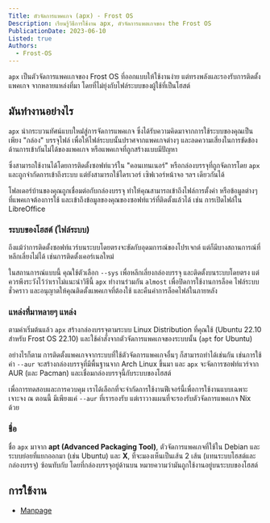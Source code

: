 ```yaml
---
Title: ตัวจัดการแพคเกจ (apx) - Frost OS
Description: เรียนรู้วิธีการใช้งาน apx, ตัวจัดการแพตเกจของ the Frost OS
PublicationDate: 2023-06-10
Listed: true
Authors: 
  - Frost-OS
---
```


`apx` เป็นตัวจัดการแพคเเกจของ Frost OS ที่ออกแบบให้ใช้งานง่าย แต่ทรงพลังและรองรับการติดตั้งแพคเกจ
จากหลายแหล่งที่มา โดยที่ไม่ยุ่งกับไฟล์ระบบของผู้ใช้ที่เป็นโฮสต์

## มันทำงานอย่างไร

`apx` นำกระบวนทัศน์แบบใหม่่สู่การจัดการแพคเกจ ซึ่งได้รับความคิดมาจากการใช้ระบบของคุณเป็นเพียง
"กล่อง" บรรจุไฟล์ เพื่อให้ไฟล์ระบบนั้นปราศจากแพคเกจต่างๆ และลดความเสี่ยงในการขัดข้องด้านการเข้ากันไม่ได้ของแพคเกจ หรือแพคเกจที่ถูกสร้างแบบมีปัญหา

ซึ่งสามารถใช้งานได้โดยการติดตั้งซอฟท์แวร์ใน "คอนเทนเนอร์" หรือกล่องบรรจุที่ถูกจัดการโดย
`apx` และถูกจำกัดการเข้าถึงระบบ แต่ยังสามารถใช้ไดรเวอร์ เซิฟเวอร์หน้าจอ ฯลฯ เดียวกันได้

โฟลเดอร์บ้านของคุณถูกเชื่อมต่อกับกล่องบรรจุ ทำให้คุณสามารถเข้าถึงไฟล์การตั้งค่า หรือข้อมูลต่างๆ
ที่แพคเกจต้องการใช้ และเข้าถึงข้อมูลของคุณของซอฟท์แวร์ที่ติดตั้งแล้วได้ เช่น การเปิดไฟล์ใน LibreOffice

### ระบบของโฮสต์ (ไฟล์ระบบ)

ถึงแม้ว่าการติดตั้งซอฟท์แวร์บนระบบโดยตรงจะขัดกับอุดมการณ์ของโปรเจกต์ แต่ก็มีบางสถานการณ์ที่หลีกเลี่ยงไม่ได้ เช่นการติดตั้งเคอร์เนลใหม่

ในสถานการณ์แบบนี้ คุณใช้ตัวเลือก `--sys` เพื่อหลีกเลี่ยงกล่องบรรจุ และติดตั้งบนระบบโดยตรง
แต่ควรพึงระวังไว้ว่าเราไม่แนะนำวิธีนี้ `apx` ทำงานร่วมกัน `almost` เพื่อปิดการใช้งานการล็อค
ไฟล์ระบบชั่วคราว และอนุญาตให้คุณติดตั้งแพคเกจที่ต้องใช้ และคืนค่าการล็อคไฟล์ในภายหลัง

### แหล่งที่มาหลายๆ แหล่ง

ตามค่าเริ่มต้นแล้ว `apx` สร้างกล่องบรรจุตามระบบ Linux Distribution ที่คุณใช้ (Ubuntu
22.10 สำหรับ Frost OS 22.10) และใช้คำสั่งจากตัวจัดการแพคเกจของระบบนั้น (`apt` for Ubuntu)

อย่างไรก็ตาม การติดตั้งแพคเกจจากระบบที่ใช้ตัวจัดการแพคเกจอื่นๆ ก็สามารถทำได้เช่นกัน
เช่นการใช้ค่า `--aur` จะสร้างกล่องบรรจุที่มีพื้นฐานจาก Arch Linux ขึ้นมา และ `apx`
จะจัดการซอฟท์แวร์จาก AUR (และ Pacman) และเชื่อมกล่องบรรจุนี้กับระบบของโฮสต์

เพื่อการทดสอบและการควบคุม เราได้เลือกที่จะจำกัดการใช้งานฟีเจอร์นี้เพื่อการใช้งานแบบเฉพาะเจาะจง
ณ ตอนนี้ มีเพียงแค่ `--aur` ที่เรารองรับ แต่เราวางแผนที่จะรองรับตัวจัดการแพคเกจ Nix ด้วย

### ชื่อ

ชื่อ `apx` มาจาก **apt (Advanced Packaging Tool)**, ตัวจัดการแพคเกจที่ใช้ใน Debian
และระบบย่อยที่แยกออกมา (เช่น Ubuntu) และ **X**, ที่จะมองเห็นเป็นเส้น 2 เส้น
(แทนระบบโฮสต์และกล่องบรรจุ) ซ้อนทับกับ โดยที่กล่องบรรจุอยู่ด้านบน
หมายความว่ามันถูกใช้งานอยู่บนระบบของโฮสต์

## การใช้งาน

- [Manpage](apx-manpage)
